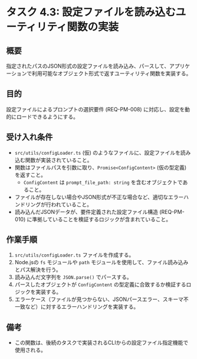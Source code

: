 # タスク 4.3: 設定ファイルを読み込むユーティリティ関数の実装

## 概要

指定されたパスのJSON形式の設定ファイルを読み込み、パースして、アプリケーションで利用可能なオブジェクト形式で返すユーティリティ関数を実装する。

## 目的

設定ファイルによるプロンプトの選択要件 (REQ-PM-008) に対応し、設定を動的にロードできるようにする。

## 受け入れ条件

*   `src/utils/configLoader.ts` (仮) のようなファイルに、設定ファイルを読み込む関数が実装されていること。
*   関数はファイルパスを引数に取り、`Promise<ConfigContent>` (仮の型定義) を返すこと。
    *   `ConfigContent` は `prompt_file_path: string` を含むオブジェクトであること。
*   ファイルが存在しない場合やJSON形式が不正な場合など、適切なエラーハンドリングが行われていること。
*   読み込んだJSONデータが、要件定義された設定ファイル構造 (REQ-PM-010) に準拠していることを検証するロジックが含まれていること。

## 作業手順

1.  `src/utils/configLoader.ts` ファイルを作成する。
2.  Node.jsの `fs` モジュールや `path` モジュールを使用して、ファイル読み込みとパス解決を行う。
3.  読み込んだ文字列を `JSON.parse()` でパースする。
4.  パースしたオブジェクトが `ConfigContent` の型定義に合致するか検証するロジックを実装する。
5.  エラーケース（ファイルが見つからない、JSONパースエラー、スキーマ不一致など）に対するエラーハンドリングを実装する。

## 備考

*   この関数は、後続のタスクで実装されるCLIからの設定ファイル指定機能で使用される。
